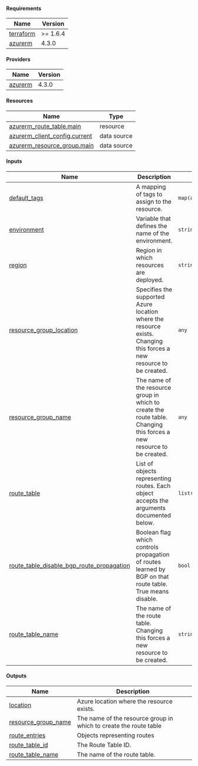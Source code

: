<!-- BEGIN_TF_DOCS -->
#### Requirements

| Name | Version |
|------|---------|
| <a name="requirement_terraform"></a> [terraform](#requirement\_terraform) | >= 1.6.4 |
| <a name="requirement_azurerm"></a> [azurerm](#requirement\_azurerm) | 4.3.0 |

#### Providers

| Name | Version |
|------|---------|
| <a name="provider_azurerm"></a> [azurerm](#provider\_azurerm) | 4.3.0 |

#### Resources

| Name | Type |
|------|------|
| [azurerm_route_table.main](https://registry.terraform.io/providers/hashicorp/azurerm/4.3.0/docs/resources/route_table) | resource |
| [azurerm_client_config.current](https://registry.terraform.io/providers/hashicorp/azurerm/4.3.0/docs/data-sources/client_config) | data source |
| [azurerm_resource_group.main](https://registry.terraform.io/providers/hashicorp/azurerm/4.3.0/docs/data-sources/resource_group) | data source |

#### Inputs

| Name | Description | Type | Default | Required |
|------|-------------|------|---------|:--------:|
| <a name="input_default_tags"></a> [default\_tags](#input\_default\_tags) | A mapping of tags to assign to the resource. | `map(any)` | <pre>{<br/>  "ManagedByTerraform": "True"<br/>}</pre> | no |
| <a name="input_environment"></a> [environment](#input\_environment) | Variable that defines the name of the environment. | `string` | `"dev"` | no |
| <a name="input_region"></a> [region](#input\_region) | Region in which resources are deployed. | `string` | `"weu"` | no |
| <a name="input_resource_group_location"></a> [resource\_group\_location](#input\_resource\_group\_location) | Specifies the supported Azure location where the resource exists. Changing this forces a new resource to be created. | `any` | n/a | yes |
| <a name="input_resource_group_name"></a> [resource\_group\_name](#input\_resource\_group\_name) | The name of the resource group in which to create the route table. Changing this forces a new resource to be created. | `any` | n/a | yes |
| <a name="input_route_table"></a> [route\_table](#input\_route\_table) | List of objects representing routes. Each object accepts the arguments documented below. | `list(map(string))` | `[]` | no |
| <a name="input_route_table_disable_bgp_route_propagation"></a> [route\_table\_disable\_bgp\_route\_propagation](#input\_route\_table\_disable\_bgp\_route\_propagation) | Boolean flag which controls propagation of routes learned by BGP on that route table. True means disable. | `bool` | `true` | no |
| <a name="input_route_table_name"></a> [route\_table\_name](#input\_route\_table\_name) | The name of the route table. Changing this forces a new resource to be created. | `string` | n/a | yes |

#### Outputs

| Name | Description |
|------|-------------|
| <a name="output_location"></a> [location](#output\_location) | Azure location where the resource exists. |
| <a name="output_resource_group_name"></a> [resource\_group\_name](#output\_resource\_group\_name) | The name of the resource group in which to create the route table |
| <a name="output_route_entries"></a> [route\_entries](#output\_route\_entries) | Objects representing routes |
| <a name="output_route_table_id"></a> [route\_table\_id](#output\_route\_table\_id) | The Route Table ID. |
| <a name="output_route_table_name"></a> [route\_table\_name](#output\_route\_table\_name) | The name of the route table. |
<!-- END_TF_DOCS -->